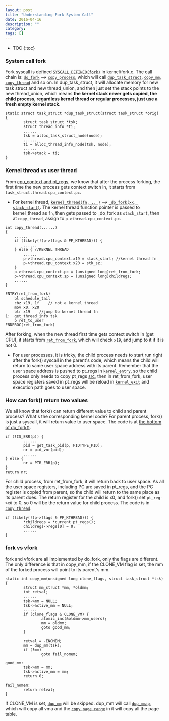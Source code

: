 ```yaml
---
layout: post
title: "Understanding Fork System Call"
date: 2016-04-16
description: ""
category: 
tags: []
---
```

* TOC
{:toc}

### System call fork  
Fork syscall is defined [`SYSCALL_DEFINE0(fork)`](https://elixir.bootlin.com/linux/v3.18/source/kernel/fork.c#L1703) in kernel/fork.c. The call chain is: [`do_fork`](https://elixir.bootlin.com/linux/v3.18/source/kernel/fork.c#L1623) --> [`copy_process`](https://elixir.bootlin.com/linux/v3.18/source/kernel/fork.c#L1182), which will call [`dup_task_struct`](https://elixir.bootlin.com/linux/v3.18/source/kernel/fork.c#L305), [`copy_mm`](https://elixir.bootlin.com/linux/v3.18/source/kernel/fork.c#L885), [`copy_thread`](https://elixir.bootlin.com/linux/v3.18/source/arch/arm64/kernel/process.c#L245) and so on. In dup_task_struct, it will allocate memory for new task struct and new thread_union, and then just set the stack points to the new thread_union, which means **the kernel stack never gets copied, the child process, regardless kernel thread or regular processes, just use a fresh empty kernel stack**.

```
static struct task_struct *dup_task_struct(struct task_struct *orig)
{
        struct task_struct *tsk;
        struct thread_info *ti;
        ......
        tsk = alloc_task_struct_node(node);
        ......
        ti = alloc_thread_info_node(tsk, node);
        ......
        tsk->stack = ti;
}
```

### Kernel thread vs user thread
From [cpu_context and pt_regs](https://wenboshen.org/posts/2015-12-18-kernel-stack.html#cpu_context-and-pt_regs), we know that after the process forking, the first time the new process gets context switch in, it starts from `task_struct.thread.cpu_context.pc`.

* For kernel thread, [`kernel_thread(fn, ...)`](https://elixir.bootlin.com/linux/v4.9.35/source/kernel/fork.c#L2000) --> [`_do_fork(xx, stack_start)`](https://elixir.bootlin.com/linux/v4.9.35/source/kernel/fork.c#L1911). The kernel thread function pointer is passed to kernel_thread as `fn`, then gets passed to _do_fork as `stack_start`, then at `copy_thread`, assign to `p->thread.cpu_context.pc`.

```
int copy_thread(......)
{
    ......
    if (likely(!(p->flags & PF_KTHREAD))) {
        ......
    } else { //KERNEL THREAD
        ......
        p->thread.cpu_context.x19 = stack_start; //kernel thread fn
        p->thread.cpu_context.x20 = stk_sz;
    }
    p->thread.cpu_context.pc = (unsigned long)ret_from_fork;
    p->thread.cpu_context.sp = (unsigned long)childregs;
    ......
}

ENTRY(ret_from_fork)
    bl schedule_tail
    cbz x19, 1f    // not a kernel thread
    mov x0, x20
    blr x19    //jump to kernel thread fn
1:  get_thread_info tsk
    b ret_to_user
ENDPROC(ret_from_fork)

```

After forking, when the new thread first time gets context switch in (get CPU), it starts from [`ret_from_fork`](https://elixir.bootlin.com/linux/v3.18/source/arch/arm64/kernel/entry.S#L631), which will check `x19`, and jump to it if it is not 0.

* For user processes, it is tricky, the child process needs to start run right after the fork() syscall in the parent's code, which means the child will return to same user space address with its parent. Remember that the user space address is pushed to pt_regs in [`kernel_entry`](https://elixir.bootlin.com/linux/v3.18/source/arch/arm64/kernel/entry.S#L66), so the child process only needs to copy pt_regs [src](https://elixir.bootlin.com/linux/v3.18/source/arch/arm64/kernel/process.c#L254), then in ret_from_fork, user space registers saved in pt_regs will be reload in [`kernel_exit`](https://elixir.bootlin.com/linux/v3.18/source/arch/arm64/kernel/entry.S#L116) and execution path goes to user space.

### How can fork() return two values
We all know that fork() can return different value to child and parent process? What's the corresponding kernel code?
For parent process, fork() is just a syscall, it will return value to user space. The code is at [the bottom of do_fork()](https://elixir.bootlin.com/linux/v3.18/source/kernel/fork.c#L1657).
```
if (!IS_ERR(p)) {
        ......
        pid = get_task_pid(p, PIDTYPE_PID);
        nr = pid_vnr(pid);
        ......
} else {
        nr = PTR_ERR(p);
}
return nr;
```

For child process, from ret_from_fork, it will return back to user space. As all the user space registers, including PC are saved in pt_regs, and the PC register is copied from parent, so the child will return to the same place as its parent does. The return register for the child is x0, and fork() set `pt_reg->x0` to 0, so 0 will be the return value for child process. The code is in [`copy_thread`](https://elixir.bootlin.com/linux/v3.18/source/arch/arm64/kernel/process.c#L255).
```
if (likely(!(p->flags & PF_KTHREAD))) {
        *childregs = *current_pt_regs();
        childregs->regs[0] = 0;
        ......
}
```
### fork vs vfork
fork and vfork are all implemented by do_fork, only the flags are different.  The only difference is that in copy_mm, if the CLONE_VM flag is set, the mm of the forked process will point to its parent's mm.
```
static int copy_mm(unsigned long clone_flags, struct task_struct *tsk)
{
        struct mm_struct *mm, *oldmm;
        int retval;
        ......
        tsk->mm = NULL;
        tsk->active_mm = NULL;
        ......
        if (clone_flags & CLONE_VM) {
                atomic_inc(&oldmm->mm_users);
                mm = oldmm;
                goto good_mm;
        }
 
        retval = -ENOMEM;
        mm = dup_mm(tsk);
        if (!mm)
                goto fail_nomem;
 
good_mm:
        tsk->mm = mm;
        tsk->active_mm = mm;
        return 0;
 
fail_nomem:
        return retval;
}
```
If CLONE_VM is set, [`dup_mm`](https://elixir.bootlin.com/linux/v3.18/source/kernel/fork.c#L848) will be skipped. dup_mm will call [`dup_mmap`](https://elixir.bootlin.com/linux/v3.18/source/kernel/fork.c#L367), which will copy all vma and the [`copy_page_range`](https://elixir.bootlin.com/linux/v3.18/source/mm/memory.c#L1006) in it will copy all the page table.
